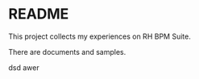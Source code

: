 # README

This project collects my experiences on RH BPM Suite.

There are documents and samples.

dsd awer

